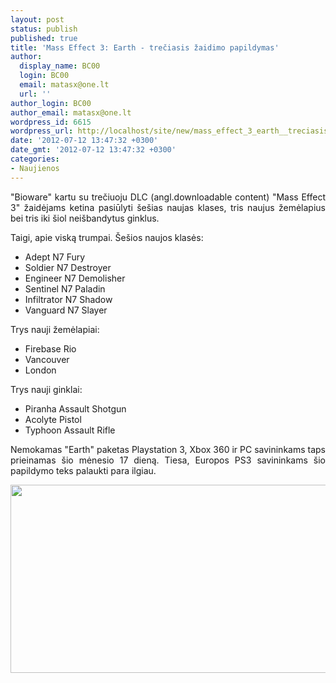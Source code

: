 ```yaml
---
layout: post
status: publish
published: true
title: 'Mass Effect 3: Earth - trečiasis žaidimo papildymas'
author:
  display_name: BC00
  login: BC00
  email: matasx@one.lt
  url: ''
author_login: BC00
author_email: matasx@one.lt
wordpress_id: 6615
wordpress_url: http://localhost/site/new/mass_effect_3_earth__treciasis_zaidimo_papildymas/
date: '2012-07-12 13:47:32 +0300'
date_gmt: '2012-07-12 13:47:32 +0300'
categories:
- Naujienos
---
```

<p style="text-align: justify;">
	&quot;Bioware&quot; kartu su trečiuoju DLC (angl.downloadable content) &quot;Mass Effect 3&quot; žaidėjams ketina pasiūlyti &scaron;e&scaron;ias naujas klases, tris naujus žemėlapius bei tris iki &scaron;iol nei&scaron;bandytus ginklus.</p>
<p style="text-align: justify;">
	Taigi, apie viską trumpai. &Scaron;e&scaron;ios naujos klasės:</p>
<ul>
<li style="text-align: justify;">
		Adept N7 Fury</li>
<li style="text-align: justify;">
		Soldier N7 Destroyer</li>
<li style="text-align: justify;">
		Engineer N7 Demolisher</li>
<li style="text-align: justify;">
		Sentinel N7 Paladin</li>
<li style="text-align: justify;">
		Infiltrator N7 Shadow</li>
<li style="text-align: justify;">
		Vanguard N7 Slayer</li>
</ul>
<p style="text-align: justify;">
	Trys nauji žemėlapiai:</p>
<ul>
<li style="text-align: justify;">
		Firebase Rio</li>
<li style="text-align: justify;">
		Vancouver</li>
<li style="text-align: justify;">
		London</li>
</ul>
<p style="text-align: justify;">
	Trys nauji ginklai:</p>
<ul>
<li style="text-align: justify;">
		Piranha Assault Shotgun</li>
<li style="text-align: justify;">
		Acolyte Pistol</li>
<li style="text-align: justify;">
		Typhoon Assault Rifle</li>
</ul>
<p style="text-align: justify;">
	Nemokamas &quot;Earth&quot; paketas Playstation 3, Xbox 360 ir PC savininkams taps prieinamas &scaron;io mėnesio 17 dieną. Tiesa, Europos PS3 savininkams &scaron;io papildymo teks palaukti para ilgiau.</p>
<p style="text-align: center;">
	<img alt="" src="http://technews.lt/userfiles/Earth.jpg" style="width: 512px; height: 301px;" /></p>
